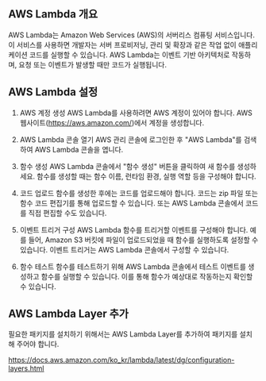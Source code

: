 ## AWS Lambda 개요
AWS Lambda는 Amazon Web Services (AWS)의 서버리스 컴퓨팅 서비스입니다. 이 서비스를 사용하면 개발자는 서버 프로비저닝, 관리 및 확장과 같은 작업 없이 애플리케이션 코드를 실행할 수 있습니다. AWS Lambda는 이벤트 기반 아키텍처로 작동하며, 요청 또는 이벤트가 발생할 때만 코드가 실행됩니다.

## AWS Lambda 설정

1. AWS 계정 생성
AWS Lambda를 사용하려면 AWS 계정이 있어야 합니다. AWS 웹사이트(https://aws.amazon.com/)에서 계정을 생성합니다.

2. AWS Lambda 콘솔 열기
AWS 관리 콘솔에 로그인한 후 "AWS Lambda"를 검색하여 AWS Lambda 콘솔을 엽니다.

3. 함수 생성
AWS Lambda 콘솔에서 "함수 생성" 버튼을 클릭하여 새 함수를 생성하세요. 함수를 생성할 때는 함수 이름, 런타임 환경, 실행 역할 등을 구성해야 합니다.

4. 코드 업로드
함수를 생성한 후에는 코드를 업로드해야 합니다. 코드는 zip 파일 또는 함수 코드 편집기를 통해 업로드할 수 있습니다. 또는 AWS Lambda 콘솔에서 코드를 직접 편집할 수도 있습니다.

5. 이벤트 트리거 구성
AWS Lambda 함수를 트리거할 이벤트를 구성해야 합니다. 예를 들어, Amazon S3 버킷에 파일이 업로드되었을 때 함수를 실행하도록 설정할 수 있습니다. 이벤트 트리거는 AWS Lambda 콘솔에서 구성할 수 있습니다.

6. 함수 테스트
함수를 테스트하기 위해 AWS Lambda 콘솔에서 테스트 이벤트를 생성하고 함수를 실행할 수 있습니다. 이를 통해 함수가 예상대로 작동하는지 확인할 수 있습니다.


## AWS Lambda Layer 추가

필요한 패키지를 설치하기 위해서는 AWS Lambda Layer를 추가하여 패키지를 설치해 주어야 합니다.

https://docs.aws.amazon.com/ko_kr/lambda/latest/dg/configuration-layers.html
